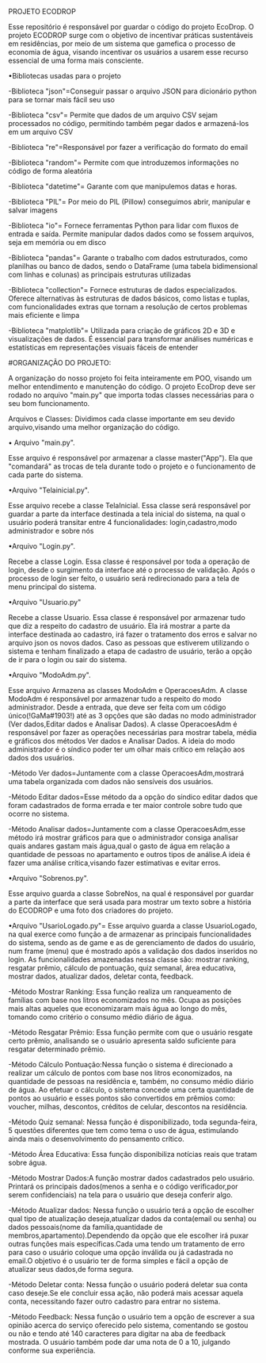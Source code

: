 PROJETO ECODROP

Esse repositório é responsável por guardar o código do projeto EcoDrop. O projeto ECODROP surge com o objetivo de incentivar práticas sustentáveis em residências, por meio de um sistema que gamefica o processo de economia de água, visando incentivar os usuários a usarem esse recurso essencial de uma forma mais consciente.




•Bibliotecas usadas para o projeto

-Biblioteca "json"=Conseguir passar o arquivo JSON para dicionário python para se tornar mais fácil seu uso

-Biblioteca "csv"= Permite que dados de um arquivo CSV sejam processados no código, permitindo também pegar dados e armazená-los em um arquivo CSV

-Biblioteca "re"=Responsável por fazer a verificação do formato do email

-Biblioteca "random"= Permite com que introduzemos informações no código de forma aleatória

-Biblioteca "datetime"= Garante com que manipulemos datas e horas.

-Biblioteca "PIL"= Por meio do PIL (Pillow) conseguimos abrir, manipular e salvar imagens 

-Biblioteca "io"= Fornece ferramentas Python para lidar com fluxos de entrada e saída. Permite manipular dados dados como se fossem arquivos, seja em memória ou em disco

-Biblioteca "pandas"= Garante o trabalho com dados estruturados, como planilhas ou banco de dados, sendo o DataFrame (uma tabela bidimensional com linhas e colunas) as principais estruturas utilizadas

-Biblioteca "collection"= Fornece estruturas de dados especializados. Oferece alternativas às estruturas de dados básicos, como listas e tuplas, com funcionalidades extras que tornam a resolução de certos problemas mais eficiente e limpa

-Biblioteca "matplotlib"= Utilizada para criação de gráficos 2D e 3D e visualizações de dados. É essencial para transformar análises numéricas e estatísticas em representações visuais fáceis de entender







#ORGANIZAÇÃO DO PROJETO:

A organização do nosso projeto foi feita inteiramente em POO, visando um melhor entendimento e manutenção do código.
O projeto EcoDrop deve ser rodado no arquivo "main.py" que importa todas classes necessárias para o seu bom funcionamento.

Arquivos e Classes:
Dividimos cada classe importante em seu devido arquivo,visando uma melhor organização do código.




• Arquivo "main.py".

Esse arquivo é responsável por armazenar a classe master("App"). Ela que "comandará" as trocas de tela durante todo o projeto e o funcionamento de cada parte do sistema.




•Arquivo "Telainicial.py".

Esse arquivo recebe a classe TelaInicial. Essa classe será responsável por guardar a parte da interface destinada a tela inicial do sistema, na qual o usuário poderá transitar entre 4 funcionalidades: login,cadastro,modo administrador e sobre nós




•Arquivo "Login.py".

Recebe a classe Login. Essa classe é responsável por toda a operação de login, desde o surgimento da interface até o processo de validação. Após o processo de login ser feito, o usuário será redirecionado para a tela de menu principal do sistema.





•Arquivo "Usuario.py"

Recebe a classe Usuario. Essa classe é responsável por armazenar tudo que diz a respeito do cadastro de usuário. Ela irá mostrar a parte da interface destinada ao cadastro, irá fazer o tratamento dos erros e salvar no arquivo json os novos dados. Caso as pessoas que estiverem utilizando o sistema e tenham finalizado a etapa de cadastro de usuário, terão a opção de ir para o login ou sair do sistema.




•Arquivo "ModoAdm.py".

Esse arquivo Armazena as classes ModoAdm e OperacoesAdm. A classe ModoAdm é responsável por armazenar tudo a respeito do modo administrador. Desde a entrada, que deve ser feita com um código único(!GaMa#1903!) até as 3 opções que são dadas no modo administrador (Ver dados,Editar dados e Analisar Dados).
A classe OperacoesAdm é responsável por fazer as operações necessárias para mostrar tabela, média e gráficos dos métodos Ver dados e Analisar Dados.
A ideia do modo administrador é o síndico poder ter um olhar mais crítico em relação aos dados dos usuários.

-Método Ver dados=Juntamente com a classe OperacoesAdm,mostrará uma tabela organizada com dados não sensíveis dos usuários.

-Método Editar dados=Esse método da a opção do síndico editar dados que foram cadastrados de forma errada e ter maior controle sobre tudo que ocorre no sistema.

-Método Analisar dados=Juntamente com a classe OperacoesAdm,esse método irá mostrar gráficos para que o administrador consiga analisar quais andares gastam mais água,qual o gasto de água em relação a quantidade de pessoas no apartamento e outros tipos de análise.A ideia é fazer uma análise crítica,visando fazer estimativas e evitar erros.




•Arquivo "Sobrenos.py".

Esse arquivo guarda a classe SobreNos, na qual é responsável por guardar a parte da interface que será usada para mostrar um texto sobre a história do ECODROP e uma foto dos criadores do projeto.







•Arquivo "UsarioLogado.py"= Esse arquivo guarda a classe UsuarioLogado, na qual exerce como função a de armazenar as principais funcionalidades do sistema, sendo as de game e as de gerenciamento de dados do usuário, num frame (menu) que é mostrado após a validação dos dados inseridos no login. As funcionalidades amazenadas nessa classe são: mostrar ranking, resgatar prêmio, cálculo de pontuação, quiz semanal, área educativa, mostrar dados, atualizar dados, deletar conta, feedback. 

-Método Mostrar Ranking: Essa função realiza um ranqueamento de famílias com base nos litros economizados no mês. Ocupa as posições mais altas aqueles que economizaram mais água ao longo do mês, tomando como critério o consumo médio diário de água.

-Método Resgatar Prêmio: Essa função permite com que o usuário resgate certo prêmio, analisando se o usuário apresenta saldo suficiente para resgatar determinado prêmio.

-Método Cálculo Pontuação:Nessa função o sistema é direcionado a realizar um cálculo de pontos com base nos litros economizados, na quantidade de pessoas na residência e, também, no consumo médio diário de água. Ao efetuar o cálculo, o sistema concede uma certa quantidade de pontos ao usuário e esses pontos são convertidos em prêmios como: voucher, milhas, descontos, créditos de celular, descontos na residência.

-Método Quiz semanal: Nessa função é disponibilizado, toda segunda-feira, 5 questões diferentes que tem como tema o uso de água, estimulando ainda mais o desenvolvimento do pensamento crítico.

-Método Área Educativa: Essa função disponibiliza notícias reais que tratam sobre água.

-Método Mostrar Dados:A função mostrar dados cadastrados pelo usuário. Printará os principais dados(menos a senha e o código verificador,por serem confidenciais) na tela para o usuário que deseja conferir algo.

-Método Atualizar dados: Nessa função o usuário terá a opção de escolher qual tipo de atualização deseja,atualizar dados da conta(email ou senha) ou dados pessoais(nome da família,quantidade de membros,apartamento).Dependendo da opção que ele escolher irá puxar outras funções mais específicas.Cada uma tendo um tratamento de erro para caso o usuário coloque uma opção inválida ou já cadastrada no email.O objetivo é o usuário ter de forma simples e fácil a opção de atualizar seus dados,de forma segura.

-Método Deletar conta: Nessa função o usuário poderá deletar sua conta caso deseje.Se ele concluir essa ação, não poderá mais acessar aquela conta, necessitando fazer outro cadastro para entrar no sistema.

-Método Feedback: Nessa função o usuário tem a opção de escrever a sua opinião acerca do serviço oferecido pelo sistema, comentando se gostou ou não e tendo até 140 caracteres para digitar na aba de feedback mostrada. O usuário também pode dar uma nota de 0 a 10, julgando conforme sua experiência.






